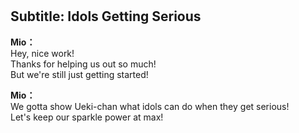 # 

  
## Subtitle: Idols Getting Serious
  
**Mio：**  
Hey, nice work!  
 Thanks for helping us out so much!  
But we're still just getting started!  
  
**Mio：**  
We gotta show Ueki-chan what idols can do when they get serious!  
Let's keep our sparkle power at max!  
